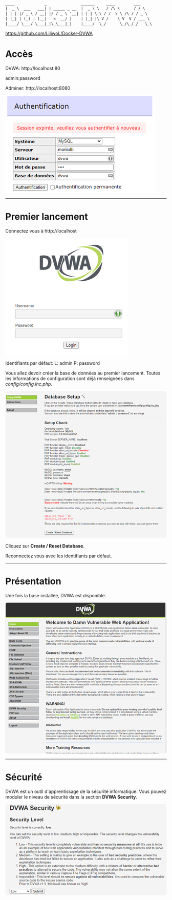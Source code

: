 ```
____             _               ______     ____        ___    
|  _ \  ___   ___| | _____ _ __  |  _ \ \   / /\ \      / / \   
| | | |/ _ \ / __| |/ / _ \ '__| | | | \ \ / /  \ \ /\ / / _ \  
| |_| | (_) | (__|   <  __/ |    | |_| |\ V /    \ V  V / ___ \
|____/ \___/ \___|_|\_\___|_|    |____/  \_/      \_/\_/_/   \_\
```
https://github.com/LiliwoL/Docker-DVWA

# Accès

DVWA:
http://localhost:80

admin:password

Adminer:
http://localhost:8080

![](readme_docs/f289855c.png)

---

# Premier lancement

Connectez vous à http://localhost

![](readme_docs/35ed9047.png)

Identifiants par défaut:
L: admin
P: password

Vous allez devoir créer la base de données au premier lancement.
Toutes les informations de configuration sont déjà renseignées dans *config/config.inc.php*.

![](readme_docs/4dce6171.png)

Cliquez sur **Create / Reset Database**.

Reconnectez vous avec les identifiants par défaut.

---

# Présentation

Une fois la base installée, DVWA est disponible.

![](readme_docs/ceed6ba5.png)

---

# Sécurité

DVWA est un outil d'apprentissage de la sécurité informatique.
Vous pouvez moduler le niveau de sécurité dans la section **DVWA Security**.

![](readme_docs/2a6c1437.png)